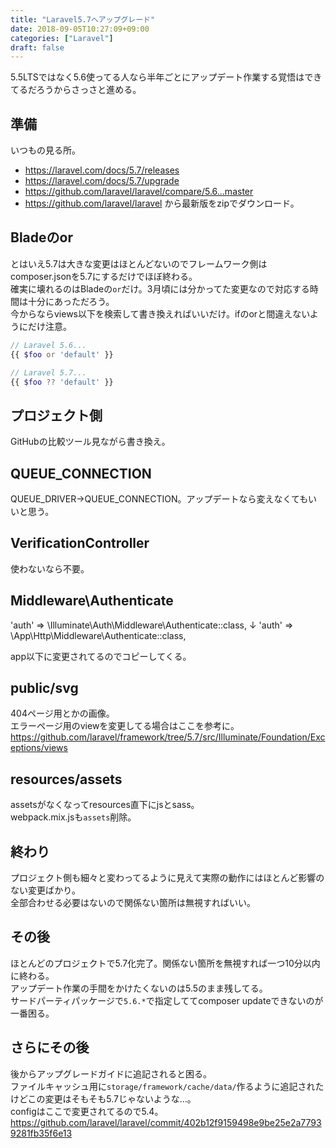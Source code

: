 ```yaml
---
title: "Laravel5.7へアップグレード"
date: 2018-09-05T10:27:09+09:00
categories: ["Laravel"]
draft: false
---
```


5.5LTSではなく5.6使ってる人なら半年ごとにアップデート作業する覚悟はできてるだろうからさっさと進める。

## 準備
いつもの見る所。

- https://laravel.com/docs/5.7/releases
- https://laravel.com/docs/5.7/upgrade
- https://github.com/laravel/laravel/compare/5.6...master
- https://github.com/laravel/laravel から最新版をzipでダウンロード。

## Bladeのor
とはいえ5.7は大きな変更はほとんどないのでフレームワーク側はcomposer.jsonを5.7にするだけでほぼ終わる。   
確実に壊れるのはBladeの`or`だけ。3月頃には分かってた変更なので対応する時間は十分にあっただろう。  
今からならviews以下を検索して書き換えればいいだけ。ifのorと間違えないようにだけ注意。

```php
// Laravel 5.6...
{{ $foo or 'default' }}

// Laravel 5.7...
{{ $foo ?? 'default' }}
```

## プロジェクト側
GitHubの比較ツール見ながら書き換え。

## QUEUE_CONNECTION
QUEUE_DRIVER→QUEUE_CONNECTION。アップデートなら変えなくてもいいと思う。

## VerificationController
使わないなら不要。

## Middleware\Authenticate
'auth' => \Illuminate\Auth\Middleware\Authenticate::class,
↓
'auth' => \App\Http\Middleware\Authenticate::class,

app以下に変更されてるのでコピーしてくる。

## public/svg
404ページ用とかの画像。  
エラーページ用のviewを変更してる場合はここを参考に。  
https://github.com/laravel/framework/tree/5.7/src/Illuminate/Foundation/Exceptions/views

## resources/assets
assetsがなくなってresources直下にjsとsass。  
webpack.mix.jsも`assets`削除。

## 終わり
プロジェクト側も細々と変わってるように見えて実際の動作にはほとんど影響のない変更ばかり。  
全部合わせる必要はないので関係ない箇所は無視すればいい。

## その後
ほとんどのプロジェクトで5.7化完了。関係ない箇所を無視すれば一つ10分以内に終わる。  
アップデート作業の手間をかけたくないのは5.5のまま残してる。  
サードパーティパッケージで`5.6.*`で指定しててcomposer updateできないのが一番困る。

## さらにその後
後からアップグレードガイドに追記されると困る。  
ファイルキャッシュ用に`storage/framework/cache/data/`作るように追記されたけどこの変更はそもそも5.7じゃないような…。  
configはここで変更されてるので5.4。  
https://github.com/laravel/laravel/commit/402b12f9159498e9be25e2a77939281fb35f6e13

